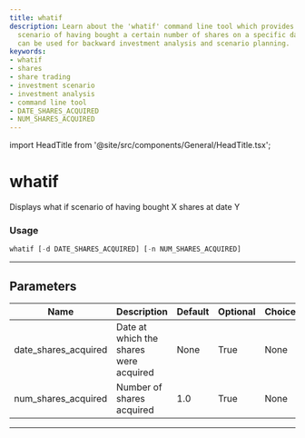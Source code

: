 ```yaml
---
title: whatif
description: Learn about the 'whatif' command line tool which provides a hypothetical
  scenario of having bought a certain number of shares on a specific date. This tool
  can be used for backward investment analysis and scenario planning.
keywords:
- whatif
- shares
- share trading
- investment scenario
- investment analysis
- command line tool
- DATE_SHARES_ACQUIRED
- NUM_SHARES_ACQUIRED
---
```


import HeadTitle from '@site/src/components/General/HeadTitle.tsx';

<HeadTitle title="whatif - Backtesting - Stocks - Reference | OpenBB Terminal Docs" />

# whatif

Displays what if scenario of having bought X shares at date Y

### Usage

```python
whatif [-d DATE_SHARES_ACQUIRED] [-n NUM_SHARES_ACQUIRED]
```

---

## Parameters

| Name | Description | Default | Optional | Choices |
| ---- | ----------- | ------- | -------- | ------- |
| date_shares_acquired | Date at which the shares were acquired | None | True | None |
| num_shares_acquired | Number of shares acquired | 1.0 | True | None |

---
